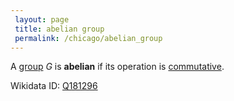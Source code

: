```yaml
---
 layout: page
 title: abelian group
 permalink: /chicago/abelian_group
---
```

A [group](https://mathgloss.github.io/MathGloss/chicago/group) $G$ is **abelian** if its operation is [commutative](https://mathgloss.github.io/MathGloss/chicago/commutative).

Wikidata ID: [Q181296](https://www.wikidata.org/wiki/Q181296)
